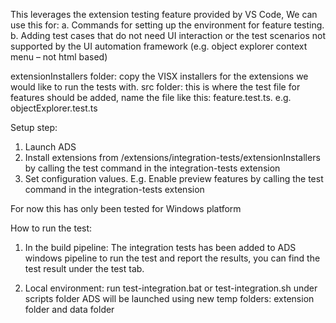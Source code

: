 This leverages the extension testing feature provided by VS Code, We can use this for:
a.	Commands for setting up the environment for feature testing.
b.	Adding test cases that do not need UI interaction or the test scenarios not supported by the UI automation framework (e.g. object explorer context menu – not html based)

extensionInstallers folder: copy the VISX installers for the extensions we would like to run the tests with.
src folder: this is where the test file for features should be added, name the file like this: feature.test.ts. e.g. objectExplorer.test.ts

Setup step:
1.	Launch ADS
2.	Install extensions from /extensions/integration-tests/extensionInstallers by calling the test command in the integration-tests extension
3.	Set configuration values. E.g. Enable preview features by calling the test command in the integration-tests extension

For now this has only been tested for Windows platform

How to run the test:
1.	In the build pipeline: 
The integration tests has been added to ADS windows pipeline to run the test and report the results, you can find the test result under the test tab.

2.	Local environment:
run test-integration.bat or test-integration.sh under scripts folder
ADS will be launched using new temp folders: extension folder and data folder
